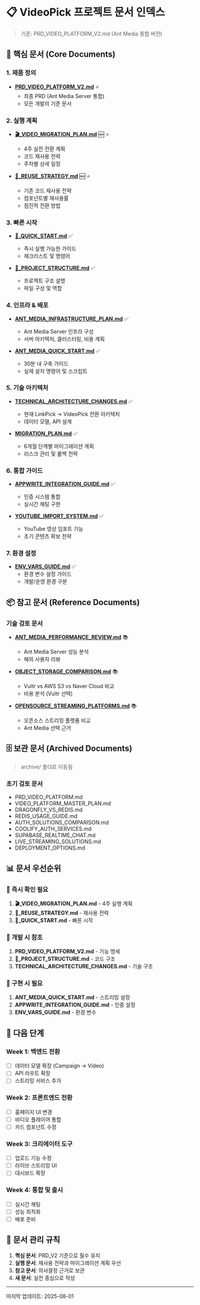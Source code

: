 # 📋 VideoPick 프로젝트 문서 인덱스

> 기준: PRD_VIDEO_PLATFORM_V2.md (Ant Media 통합 버전)

## 🎯 핵심 문서 (Core Documents)

### 1. 제품 정의
- **[PRD_VIDEO_PLATFORM_V2.md](./PRD_VIDEO_PLATFORM_V2.md)** ⭐
  - 최종 PRD (Ant Media Server 통합)
  - 모든 개발의 기준 문서

### 2. 실행 계획
- **[🎬_VIDEO_MIGRATION_PLAN.md](./🎬_VIDEO_MIGRATION_PLAN.md)** 🆕 ⭐
  - 4주 실전 전환 계획
  - 코드 재사용 전략
  - 주차별 상세 일정

- **[🔄_REUSE_STRATEGY.md](./🔄_REUSE_STRATEGY.md)** 🆕 ⭐
  - 기존 코드 재사용 전략
  - 컴포넌트별 재사용률
  - 점진적 전환 방법

### 3. 빠른 시작
- **[🎯_QUICK_START.md](./🎯_QUICK_START.md)** ✅
  - 즉시 실행 가능한 가이드
  - 체크리스트 및 명령어

- **[📐_PROJECT_STRUCTURE.md](./📐_PROJECT_STRUCTURE.md)** ✅
  - 프로젝트 구조 설명
  - 파일 구성 및 역할

### 4. 인프라 & 배포
- **[ANT_MEDIA_INFRASTRUCTURE_PLAN.md](./ANT_MEDIA_INFRASTRUCTURE_PLAN.md)** ✅
  - Ant Media Server 인프라 구성
  - 서버 아키텍처, 클러스터링, 비용 계획
  
- **[ANT_MEDIA_QUICK_START.md](./ANT_MEDIA_QUICK_START.md)** ✅
  - 30분 내 구축 가이드
  - 실제 설치 명령어 및 스크립트

### 5. 기술 아키텍처
- **[TECHNICAL_ARCHITECTURE_CHANGES.md](./TECHNICAL_ARCHITECTURE_CHANGES.md)** ✅
  - 현재 LinkPick → VideoPick 전환 아키텍처
  - 데이터 모델, API 설계

- **[MIGRATION_PLAN.md](./MIGRATION_PLAN.md)** ✅
  - 6개월 단계별 마이그레이션 계획
  - 리스크 관리 및 롤백 전략

### 6. 통합 가이드
- **[APPWRITE_INTEGRATION_GUIDE.md](./APPWRITE_INTEGRATION_GUIDE.md)** ✅
  - 인증 시스템 통합
  - 실시간 채팅 구현

- **[YOUTUBE_IMPORT_SYSTEM.md](./YOUTUBE_IMPORT_SYSTEM.md)** ✅
  - YouTube 영상 임포트 기능
  - 초기 콘텐츠 확보 전략

### 7. 환경 설정
- **[ENV_VARS_GUIDE.md](./ENV_VARS_GUIDE.md)** ✅
  - 환경 변수 설정 가이드
  - 개발/운영 환경 구분

## 📦 참고 문서 (Reference Documents)

### 기술 검토 문서
- **[ANT_MEDIA_PERFORMANCE_REVIEW.md](./ANT_MEDIA_PERFORMANCE_REVIEW.md)** 📚
  - Ant Media Server 성능 분석
  - 해외 사용자 리뷰

- **[OBJECT_STORAGE_COMPARISON.md](./OBJECT_STORAGE_COMPARISON.md)** 📚
  - Vultr vs AWS S3 vs Naver Cloud 비교
  - 비용 분석 (Vultr 선택)

- **[OPENSOURCE_STREAMING_PLATFORMS.md](./OPENSOURCE_STREAMING_PLATFORMS.md)** 📚
  - 오픈소스 스트리밍 플랫폼 비교
  - Ant Media 선택 근거

## 🗄️ 보관 문서 (Archived Documents)

> archive/ 폴더로 이동됨

### 초기 검토 문서
- PRD_VIDEO_PLATFORM.md
- VIDEO_PLATFORM_MASTER_PLAN.md
- DRAGONFLY_VS_REDIS.md
- REDIS_USAGE_GUIDE.md
- AUTH_SOLUTIONS_COMPARISON.md
- COOLIFY_AUTH_SERVICES.md
- SUPABASE_REALTIME_CHAT.md
- LIVE_STREAMING_SOLUTIONS.md
- DEPLOYMENT_OPTIONS.md

## 📊 문서 우선순위

### 🚨 즉시 확인 필요
1. **🎬_VIDEO_MIGRATION_PLAN.md** - 4주 실행 계획
2. **🔄_REUSE_STRATEGY.md** - 재사용 전략
3. **🎯_QUICK_START.md** - 빠른 시작

### 📖 개발 시 참조
1. **PRD_VIDEO_PLATFORM_V2.md** - 기능 명세
2. **📐_PROJECT_STRUCTURE.md** - 코드 구조
3. **TECHNICAL_ARCHITECTURE_CHANGES.md** - 기술 구조

### 🔧 구현 시 필요
1. **ANT_MEDIA_QUICK_START.md** - 스트리밍 설정
2. **APPWRITE_INTEGRATION_GUIDE.md** - 인증 설정
3. **ENV_VARS_GUIDE.md** - 환경 변수

## 🚀 다음 단계

### Week 1: 백엔드 전환
- [ ] 데이터 모델 확장 (Campaign → Video)
- [ ] API 라우트 확장
- [ ] 스트리밍 서비스 추가

### Week 2: 프론트엔드 전환
- [ ] 홈페이지 UI 변경
- [ ] 비디오 플레이어 통합
- [ ] 카드 컴포넌트 수정

### Week 3: 크리에이터 도구
- [ ] 업로드 기능 수정
- [ ] 라이브 스트리밍 UI
- [ ] 대시보드 확장

### Week 4: 통합 및 출시
- [ ] 실시간 채팅
- [ ] 성능 최적화
- [ ] 배포 준비

## 📝 문서 관리 규칙

1. **핵심 문서**: PRD_V2 기준으로 필수 유지
2. **실행 문서**: 재사용 전략과 마이그레이션 계획 우선
3. **참고 문서**: 의사결정 근거로 보관
4. **새 문서**: 실전 중심으로 작성

---

마지막 업데이트: 2025-08-01